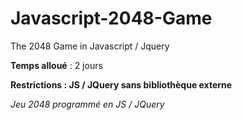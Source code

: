 # Javascript-2048-Game
The 2048 Game in Javascript / Jquery

__Temps alloué__ : 2 jours

__Restrictions : JS / JQuery sans bibliothèque externe__

_Jeu 2048 programmé en JS / JQuery_
